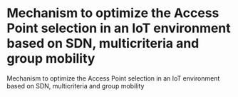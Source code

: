 # Mechanism to optimize the Access Point selection in an IoT environment based on SDN, multicriteria and group mobility
Mechanism to optimize the Access Point selection in an IoT environment based on SDN, multicriteria and group mobility
